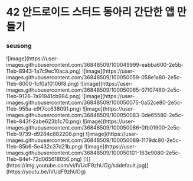 # 42 안드로이드 스터드 동아리 간단한 앱 만들기 
### seusong 
<summary>
![image](https://user-images.githubusercontent.com/36848509/100049999-eabba600-2e5b-11eb-8943-1a7c9ec10aca.png)
![image](https://user-images.githubusercontent.com/36848509/100050059-058e1a80-2e5c-11eb-8000-1cf0af0106f8.png)
![image](https://user-images.githubusercontent.com/36848509/100050065-07f07480-2e5c-11eb-9126-7a91941cb984.png)
![image](https://user-images.githubusercontent.com/36848509/100050075-0a52ce80-2e5c-11eb-955a-e9f7cc638091.png)
![image](https://user-images.githubusercontent.com/36848509/100050083-0de65580-2e5c-11eb-843f-2abe623b1c70.png)
![image](https://user-images.githubusercontent.com/36848509/100050086-0fb01900-2e5c-11eb-9739-d9284c882208.png)
![image](https://user-images.githubusercontent.com/36848509/100050089-1179dc80-2e5c-11eb-85b6-5e432c37d21b.png)
![image](https://user-images.githubusercontent.com/36848509/100050101-163e9080-2e5c-11eb-84ef-72d065618056.png)
[![](https://img.youtube.com/vi/IVUdF9zhUOg/sddefault.jpg)](https://youtu.be/IVUdF9zhUOg) 
</summary>

